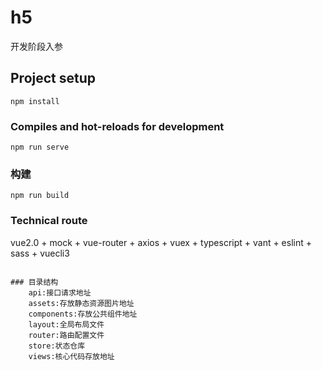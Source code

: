 # h5

开发阶段入参

## Project setup
```
npm install
```

### Compiles and hot-reloads for development
```
npm run serve
```

### 构建
```
npm run build
```


### Technical route
vue2.0 + mock + vue-router + axios + vuex + typescript + vant + eslint + sass + vuecli3
```

### 目录结构
    api:接口请求地址
    assets:存放静态资源图片地址
    components:存放公共组件地址
    layout:全局布局文件
    router:路由配置文件
    store:状态仓库
    views:核心代码存放地址






